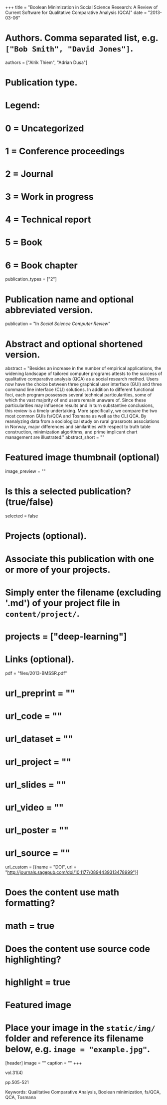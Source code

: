 +++
title = "Boolean Minimization in Social Science Research: A Review of Current Software for Qualitative Comparative Analysis (QCA)"
date = "2013-03-06"

# Authors. Comma separated list, e.g. `["Bob Smith", "David Jones"]`.
authors = ["Alrik Thiem", "Adrian Dușa"]

# Publication type.
# Legend:
# 0 = Uncategorized
# 1 = Conference proceedings
# 2 = Journal
# 3 = Work in progress
# 4 = Technical report
# 5 = Book
# 6 = Book chapter
publication_types = ["2"]

# Publication name and optional abbreviated version.
publication = "In *Social Science Computer Review*"

# Abstract and optional shortened version.
abstract = "Besides an increase in the number of empirical applications, the widening landscape of tailored computer programs attests to the success of qualitative comparative analysis (QCA) as a social research method. Users now have the choice between three graphical user interface (GUI) and three command line interface (CLI) solutions. In addition to different functional foci, each program possesses several technical particularities, some of which the vast majority of end users remain unaware of. Since these particularities may influence results and in turn substantive conclusions, this review is a timely undertaking. More specifically, we compare the two most common GUIs fs/QCA and Tosmana as well as the CLI QCA. By reanalyzing data from a sociological study on rural grassroots associations in Norway, major differences and similarities with respect to truth table construction, minimization algorithms, and prime implicant chart management are illustrated."
abstract_short = ""

# Featured image thumbnail (optional)
image_preview = ""

# Is this a selected publication? (true/false)
selected = false

# Projects (optional).
#   Associate this publication with one or more of your projects.
#   Simply enter the filename (excluding '.md') of your project file in `content/project/`.
# projects = ["deep-learning"]

# Links (optional).
pdf = "files/2013-BMSSR.pdf"
# url_preprint = ""
# url_code = ""
# url_dataset = ""
# url_project = ""
# url_slides = ""
# url_video = ""
# url_poster = ""
# url_source = ""


url_custom = [{name = "DOI", url = "http://journals.sagepub.com/doi/10.1177/0894439313478999"}]


# Does the content use math formatting?
# math = true

# Does the content use source code highlighting?
# highlight = true

# Featured image
# Place your image in the `static/img/` folder and reference its filename below, e.g. `image = "example.jpg"`.
[header]
image = ""
caption = ""
+++

vol.31(4)

pp.505-521

Keywords: Qualitative Comparative Analysis, Boolean minimization, fs/QCA, QCA, Tosmana

